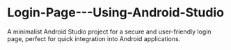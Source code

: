 # Login-Page---Using-Android-Studio
A minimalist Android Studio project for a secure and user-friendly login page, perfect for quick integration into Android applications.

